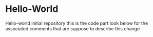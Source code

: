 # Hello-World
Hello-world initial repository
this is the code part look below for the associated comments that are suppose to describe this change
